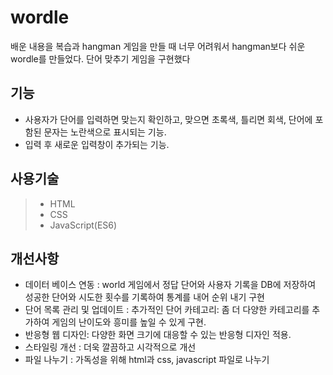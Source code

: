
# wordle 
배운 내용을 복습과 hangman 게임을 만들 때 너무 어려워서 hangman보다 쉬운 wordle를 만들었다. 단어 맞추기 게임을 구현했다


## 기능  
- 사용자가 단어를 입력하면 맞는지 확인하고, 맞으면 초록색, 틀리면 회색, 단어에 포함된 문자는 노란색으로 표시되는 기능.
- 입력 후 새로운 입력창이 추가되는 기능.
 

## 사용기술
 >- HTML
 >- CSS
 >- JavaScript(ES6)

## 개선사항 
- 데이터 베이스 연동 : world 게임에서 정답 단어와 사용자 기록을 DB에 저장하여 성공한 단어와 시도한 횟수를 기록하여 통계를 내어 순위 내기 구현
- 단어 목록 관리 및 업데이트 : 추가적인 단어 카테고리: 좀 더 다양한 카테고리를 추가하여 게임의 난이도와 흥미를 높일 수 있게 구현.
- 반응형 웹 디자인: 다양한 화면 크기에 대응할 수 있는 반응형 디자인 적용.
- 스타일링 개선 : 더욱 깔끔하고 시각적으로 개선
- 파일 나누기 : 가독성을 위해 html과 css, javascript 파일로 나누기
